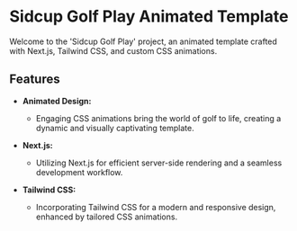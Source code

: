 # Sidcup Golf Play Animated Template

Welcome to the 'Sidcup Golf Play' project, an animated template crafted with Next.js, Tailwind CSS, and custom CSS animations.

## Features

- **Animated Design:**
  - Engaging CSS animations bring the world of golf to life, creating a dynamic and visually captivating template.

- **Next.js:**
  - Utilizing Next.js for efficient server-side rendering and a seamless development workflow.

- **Tailwind CSS:**
  - Incorporating Tailwind CSS for a modern and responsive design, enhanced by tailored CSS animations.